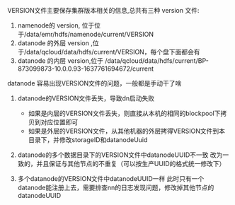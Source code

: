 VERSION文件主要保存集群版本相关的信息,总共有三种 version 文件:

1. namenode的 version, 位于位于/data/emr/hdfs/namenode/current/VERSION
2. datanode 的外层 version ,位于/data/qcloud/data/hdfs/current/VERSION，每个盘下面都会有
3. datanode 的内层 version,位于 /data/qcloud/data/hdfs/current/BP-873099873-10.0.0.93-1637761694672/current

datanode 容易出现VERSION文件的问题，一般都是手动干了啥
1. datanode的VERSION文件丢失，导致dn启动失败
   - 如果是内层的VERSION文件丢失，则直接从本机的相同的blockpool下拷贝到对应位置即可
   - 如果是外层的VERSION文件，从其他机器的外层拷得VERSION文件到本目录下，并修改storageID和datanodeUuid

2. datanode的多个数据目录下的VERSION文件中datanodeUUID不一致
   改为一致的，并且保证与其他节点的不重复（可以按生产UUID的格式统一修改下）

3. 多个datanode的VERSION文件中datanodeUUID一样 
   此时只有一个datanode能注册上去，需要排查nn的日志发现问题，修改掉其他节点的datanodeUUID







